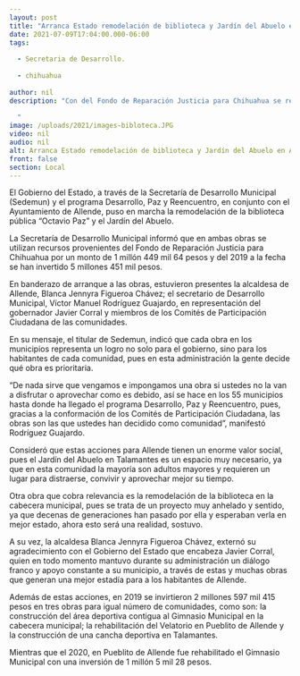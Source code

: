 ```yaml
---
layout: post
title: "Arranca Estado remodelación de biblioteca y Jardín del Abuelo en Allende"
date: 2021-07-09T17:04:00.000-06:00
tags:
  
  - Secretaria de Desarrollo.
  
  - chihuahua
  
author: nil
description: "Con del Fondo de Reparación Justicia para Chihuahua se realizan diversos proyectos en coinversión con el Ayuntamiento; a la fecha se han invertido 5.4 mdp en obras con enorme valor social que la propia ciudadanía decide.   "
image: /uploads/2021/images-bibloteca.JPG
video: nil
audio: nil
alt: Arranca Estado remodelación de biblioteca y Jardín del Abuelo en Allende
front: false
section: Local
---
```


El Gobierno del Estado, a través de la Secretaría de Desarrollo Municipal (Sedemun) y el programa Desarrollo, Paz y Reencuentro, en conjunto con el Ayuntamiento de Allende, puso en marcha la remodelación de la biblioteca pública “Octavio Paz” y el Jardín del Abuelo.

La Secretaría de Desarrollo Municipal informó que en ambas obras se utilizan recursos provenientes del Fondo de Reparación Justicia para Chihuahua por un monto de 1 millón 449 mil 64 pesos y del 2019 a la fecha se han invertido 5 millones 451 mil pesos.

En banderazo de arranque a las obras, estuvieron presentes la alcaldesa de Allende,  Blanca Jennyra Figueroa Chávez; el secretario de Desarrollo Municipal, Víctor Manuel Rodríguez Guajardo, en representación del gobernador Javier Corral y miembros de los Comités de Participación Ciudadana de las comunidades.

En su mensaje, el titular de Sedemun, indicó que cada obra en los municipios representa un logro no solo para el gobierno, sino para los habitantes de cada comunidad, pues en esta administración la gente decide qué obra es prioritaria.

“De nada sirve que vengamos e impongamos una obra si ustedes no la van a disfrutar o aprovechar como es debido, así se hace en los 55 municipios hasta donde ha llegado el programa Desarrollo, Paz y Reencuentro, pues, gracias a la conformación de los Comités de Participación Ciudadana, las obras son las que ustedes han decidido como comunidad”, manifestó Rodríguez Guajardo.

Consideró que estas acciones para Allende tienen un enorme valor social, pues el Jardín del Abuelo en Talamantes es un espacio muy necesario, ya que en esta comunidad la mayoría son adultos mayores y requieren un lugar para distraerse, convivir y aprovechar mejor su tiempo.

Otra obra que cobra relevancia es la remodelación de la biblioteca en la cabecera municipal, pues se trata de un proyecto muy anhelado y sentido, ya que decenas de generaciones han pasado por ella y esperaban verla en mejor estado, ahora esto será una realidad, sostuvo.

A su vez, la alcaldesa Blanca Jennyra Figueroa Chávez, externó su agradecimiento con el Gobierno del Estado que encabeza Javier Corral, quien en todo momento mantuvo durante su administración un diálogo franco y apoyo constante a su municipio, a través de estas y muchas obras que generan una mejor estadía para a los habitantes de Allende.

Además de estas acciones, en 2019 se invirtieron 2 millones 597 mil 415 pesos en tres obras para igual número de comunidades, como son: la construcción del área deportiva contigua al Gimnasio Municipal en la cabecera municipal; la rehabilitación del Velatorio en Pueblito de Allende y la construcción de una cancha deportiva en Talamantes.

Mientras que el 2020, en Pueblito de Allende fue rehabilitado el Gimnasio Municipal con una inversión de 1 millón 5 mil 28 pesos.